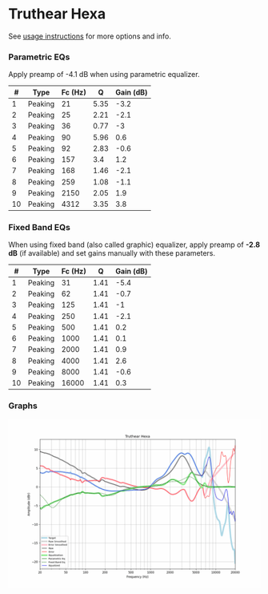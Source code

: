 # Truthear Hexa
See [usage instructions](https://github.com/jaakkopasanen/AutoEq#usage) for more options and info.

### Parametric EQs
Apply preamp of -4.1 dB when using parametric equalizer.

|   # | Type    |   Fc (Hz) |    Q |   Gain (dB) |
|-----|---------|-----------|------|-------------|
|   1 | Peaking |        21 | 5.35 |        -3.2 |
|   2 | Peaking |        25 | 2.21 |        -2.1 |
|   3 | Peaking |        36 | 0.77 |        -3   |
|   4 | Peaking |        90 | 5.96 |         0.6 |
|   5 | Peaking |        92 | 2.83 |        -0.6 |
|   6 | Peaking |       157 | 3.4  |         1.2 |
|   7 | Peaking |       168 | 1.46 |        -2.1 |
|   8 | Peaking |       259 | 1.08 |        -1.1 |
|   9 | Peaking |      2150 | 2.05 |         1.9 |
|  10 | Peaking |      4312 | 3.35 |         3.8 |

### Fixed Band EQs
When using fixed band (also called graphic) equalizer, apply preamp of **-2.8 dB** (if available) and set gains manually with these parameters.

|   # | Type    |   Fc (Hz) |    Q |   Gain (dB) |
|-----|---------|-----------|------|-------------|
|   1 | Peaking |        31 | 1.41 |        -5.4 |
|   2 | Peaking |        62 | 1.41 |        -0.7 |
|   3 | Peaking |       125 | 1.41 |        -1   |
|   4 | Peaking |       250 | 1.41 |        -2.1 |
|   5 | Peaking |       500 | 1.41 |         0.2 |
|   6 | Peaking |      1000 | 1.41 |         0.1 |
|   7 | Peaking |      2000 | 1.41 |         0.9 |
|   8 | Peaking |      4000 | 1.41 |         2.6 |
|   9 | Peaking |      8000 | 1.41 |        -0.6 |
|  10 | Peaking |     16000 | 1.41 |         0.3 |

### Graphs
![](./Truthear%20Hexa.png)
